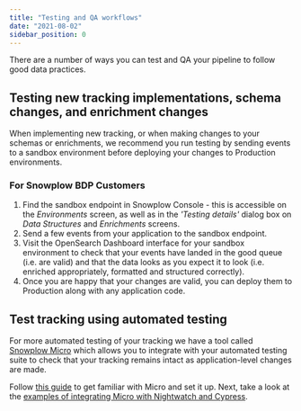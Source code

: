 ```yaml
---
title: "Testing and QA workflows"
date: "2021-08-02"
sidebar_position: 0
---
```


There are a number of ways you can test and QA your pipeline to follow good data practices.

## Testing new tracking implementations, schema changes, and enrichment changes

When implementing new tracking, or when making changes to your schemas or enrichments, we recommend you run testing by sending events to a sandbox environment before deploying your changes to Production environments.

### For Snowplow BDP Customers

1. Find the sandbox endpoint in Snowplow Console - this is accessible on the _Environments_ screen, as well as in the _'Testing details'_ dialog box on _Data Structures_ and _Enrichments_ screens.
2. Send a few events from your application to the sandbox endpoint.
3. Visit the OpenSearch Dashboard interface for your sandbox environment to check that your events have landed in the good queue (i.e. are valid) and that the data looks as you expect it to look (i.e. enriched appropriately, formatted and structured correctly).
4. Once you are happy that your changes are valid, you can deploy them to Production along with any application code.

## Test tracking using automated testing

For more automated testing of your tracking we have a tool called [Snowplow Micro](/docs/testing-debugging/snowplow-micro/what-is-micro/index.md) which allows you to integrate with your automated testing suite to check that your tracking remains intact as application-level changes are made.

Follow [this guide](/docs/testing-debugging/snowplow-micro/basic-usage/index.md) to get familiar with Micro and set it up. Next, take a look at the [examples of integrating Micro with Nightwatch and Cypress](/docs/managing-data-quality/testing-and-qa-workflows/set-up-automated-testing-with-snowplow-micro/index.md).

